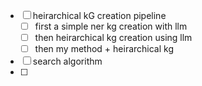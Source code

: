 - [ ] heirarchical kG creation pipeline
	- [ ] first a simple ner kg creation with llm
	- [ ] then heirarchical kg creation using llm
	- [ ] then my method + heirarchical kg 
- [ ] search algorithm
- [ ] 
